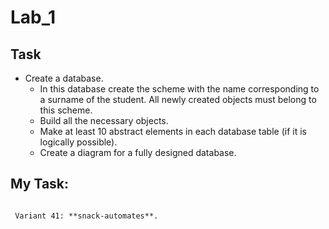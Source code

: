 # Lab_1

## Task

- Create a database.
  - In this database create the scheme with the name corresponding to a surname of the student. All newly created objects must belong to this scheme.
  - Build all the necessary objects.
  - Make at least 10 abstract elements in each database table (if it is logically possible).
  - Create a diagram for a fully designed database.

## My Task:

```

 Variant 41: **snack-automates**.

```
